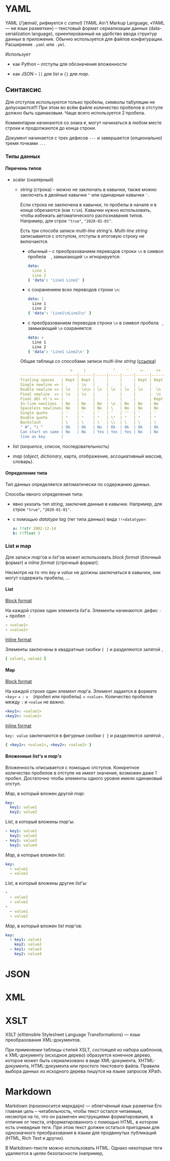 # YAML

 YAML (/ˈjæməl/, рифмуется с *camel*) (YAML Ain't Markup Language, «YAML — не язык разметки») – текстовый формат сериализации данных (data-serialization language), ориентированный на удобство ввода структур данных в приложение. Обычно используется для файлов конфигурации. Расширение `.yaml` или `.yml`.

Использует 

- как Python – отступы для обозначения вложенности

- как JSON – `[]` для *list* и `{}` для *map*.

  

## Синтаксис

Для отступов используются только пробелы, символы табуляции не допускаются!!! При этом во всём файле количество пробелов в отступе должно быть одинаковым. Чаще всего используется 2 пробела.

Комментарии начинаются со знака `#`, могут начинаться в любом месте строки и продолжаются до конца строки. 

Документ начинается с трех дефисов `---` и завершается (опционально) тремя точками  `...` 



### Типы данных

####  Перечень типов

- scalar (скалярный)
  
  - *string* (строка) – можно не заключать в кавычки, также можно заключать в двойные кавычки `"` или одинарные кавычки `'`. 
  
    Если строка не заключена в кавычки, то пробелы в начале и в конце обрезаются (как `trim`).  Кавычки нужно использовать, чтобы избежать автоматического распознавания типов. Например, для строк `"true"`, `"2020-01-01"`.    
  
    Есть три способа записи *multi-line string's*. *Multi-line string* записывается с отступом, отступы в итоговую строку не включаются.
  
    - обычный – с преобразованием переводов строки `\n` в символ пробела ` ` , замыкающий `\n` игнорируется:
  
      ```yaml
      data: 
        Line 1
        Line 2
      { 'data': 'Line1 Line2' }
      ```
  
    - с сохранением всех переводов строки  `\n`:
  
      ```yaml
      data: |
        Line 1
        Line 2
      { 'data': 'Line1\nLine2\n' }
      ```
  
    - с преобразованием переводов строки `\n` в символ пробела ` `, замыкающий `\n` сохраняется:
  
      ```yaml
      data: >
        Line 1
        Line 2
      { 'data': 'Line1 Line2\n' }
      ```
      
    Общая таблица со способами записи *multi-line string* ([ссылка](https://stackoverflow.com/a/21699210))
      
      ```yaml
                            >     |            "     '     >-     >+     |-     |+
      -------------------------|------|-----|-----|-----|------|------|------|------  
      Trailing spaces   | Kept | Kept |     |     |     | Kept | Kept | Kept | Kept
      Single newline => | _    | \n   | _   | _   | _   | _    |  _   | \n   | \n
      Double newline => | \n   | \n\n | \n  | \n  | \n  | \n   |  \n  | \n\n | \n\n
      Final newline  => | \n   | \n   |     |     |     |      |  \n  |      | \n
      Final dbl nl's => |      |      |     |     |     |      | Kept |      | Kept  
      In-line newlines  | No   | No   | No  | \n  | No  | No   | No   | No   | No
      Spaceless newlines| No   | No   | No  | \   | No  | No   | No   | No   | No 
      Single quote      | '    | '    | '   | '   | ''  | '    | '    | '    | '
      Double quote      | "    | "    | "   | \"  | "   | "    | "    | "    | "
      Backslash         | \    | \    | \   | \\  | \   | \    | \    | \    | \
      " #", ": "        | Ok   | Ok   | No  | Ok  | Ok  | Ok   | Ok   | Ok   | Ok
      Can start on same | No   | No   | Yes | Yes | Yes | No   | No   | No   | No
      line as key       |
      ```
      
      
  
- *list* (*sequence*, список, последовательность)


- *map* (*object*, *dictionary*, карта, отображение, ассоциативный массив, словарь).

#### Определение типа

Тип данных определяется автоматически по содержанию данных. 

Способы явного определения типа:

- явно указать тип *string*, заключив данные в кавычки. Например, для строк `"true"`, `"2020-01-01"`.

- с помощью *datatype tag* (тег типа данных) вида `!!<datatype>`:

  ```yaml
  a: !!str 2002-12-14
  b: !!float 3
  ```

### List и map

Для записи *map*'ов и *list*'ов может использовать *block format* (блочный формат) и *inline format* (строчный формат).

Несмотря на то что *key* и *value* не должны заключаться в кавычки, они могут содержать пробелы, ...

#### List

<u>Block format</u>

На каждой строке один элемента *list*'a. Элементы начинаются: дефис `-` + пробел ` `:

```yaml
- <value1>
- <value2>
```

<u>Inline format</u>

Элементы заключены в квадратные скобки `[ ]` и разделяются запятой `,`

```yaml
[ value1, value2 ]
```

#### Map

<u>Block format</u>

На каждой строке один элемент *map*'а. Элемент задается в формате `<key>` + `:` + ` ` (пробел или пробелы) + `<value>`. Количество пробелов между `:` и `<value` не важно.

```yaml
<key1>: <value1>
<key2>: <value2>
```

<u>Inline format</u>

`key: value` заключаются в фигурные скобки `{ }` и разделяются запятой `,`

```yaml
{ <key1>: <value1>, <key2>: <value2> }
```

#### Вложенные *list's* и *map's*

Вложенность описывается с помощью отступов. Конкретное количество пробелов в отступе не имеет значения, возможен даже 1 пробел. Достаточно чтобы элементы одного уровня имели одинаковый отступ. 

*Map*, в который вложен другой *map*:

```yaml
key: 
  key1: value1
  key2: value2
```

*List*, в который вложены *map*'ы:

```yaml
- key1: value1
  key2: value2
- key1: value3
  key2: value4
```

*Map*, в которые вложен *list*:

```yaml
key:
  - value1
  - value2
```

*List*, в который вложены другие *list*'ы:

```yaml
-
  - value1
  - value2
-
  - value1
  - value2
```

*Map*, в который вложен *list map*'ов:

```yaml
key:
  - key1: value1
    key2: value2
  - key1: value3
    key2: value4
```





# JSON

 

# XML

# XSLT

XSLT (eXtensible Stylesheet Language Transformations) — язык преобразования XML-документов. 

При применении таблицы стилей XSLT, состоящей из набора шаблонов, к XML-документу (исходное дерево) образуется конечное дерево, которое может быть сериализовано в виде XML-документа, XHTML-документа, HTML-документа или простого текстового файла. Правила выбора данных из исходного дерева пишутся на языке запросов XPath.

# Markdown

Markdown (произносится маркда́ун) — облегчённый язык разметки Его главная цель – читабельность, чтобы текст остался читаемым, несмотря на то, что он размечен  инструкциями форматирования, в отличие от текста, отформатированного с помощью HTML, в котором есть очевидные теги. При этом текст должен остаться пригодным для однозначного преобразования в языки для продвинутых публикаций (HTML, Rich Text и других).

В Markdown-тексте можно использовать HTML. Однако некоторые теги удаляются в целях безопасности (например, <style>). Причем то, какие теги удаляются зависит от типа Markdown (например, GFM) 

Markdown имеет ограниченный набор оформления. Со временем появилось много разновидностей Markdown для дополнительного оформления. Примеры:

·      Github Flavoured Markdown (GFM)

Расширение .md, .markdown

На Github язык markdown может использоваться во многих местах: комментариях, комментариях к pull request, commit... 

Текст в Markdown фактически рассматривается как HTML, только со специальными символами разметками

Отступы и абзацы

·      Так как Markdown – это расширенный HTML, перенос строки, множественные пробелы – рассматриваются как один пробел.

| Текст1····Текст2¶   Текст3¶ | Текст1····Текст2¶   Текст3¶ | Текст1·Текст2·Текст3¶ |
| --------------------------- | --------------------------- | --------------------- |
|                             |                             |                       |

·      Чтобы создать абзац – сверху и снизу текста должна быть хотя бы одна пустая строка (или более пустых строк). Количество пустых строк неважно, все они превращаются только в один абзац. 

| ¶   ¶   Текст1¶   ¶   ¶   Текст2¶   ¶ | <p>Текст1</p>   <p>Текст2</p> | Текст1   Текст2 |
| ------------------------------------- | ----------------------------- | --------------- |
|                                       |                               |                 |

·      Чтобы сделать перенос строки вместо абзаца – нужно поставить два (или более) пробела в конце строки.

| Текст1··¶   Текст2¶ | Текст1<br/>¶   Текст2¶ | Текст1   Текст2¶ |
| ------------------- | ---------------------- | ---------------- |
|                     |                        |                  |

Заголовки

Есть два способа создания заголовков:

·      Для создания заголовков от 1 до 6 уровня. Уровень заголовка задается количество знаков диез # в начале строки. В конце заголовка можно для красоты еще раз написать знаки диез # (любое количество).

| #·Заголовок1    ##·Заголовок2·####   ###·Заголовок3·#   ####·Заголовок4·####   #####·Заголовок5   ######·Заголовок6 | <h1>Заголовок1</h1>   <h2>Заголовок2</h2>   <h3>Заголовок3</h3>   <h4>Заголовок4</h4>   <h5>Заголовок5</h5>   <h6>Заголовок6</h6> | **Заголовок1**   **Заголовок2**   **Заголовок3**   **Заголовок4**   **Заголовок5**   **Заголовок6** |
| ------------------------------------------------------------ | ------------------------------------------------------------ | ------------------------------------------------------------ |
|                                                              |                                                              |                                                              |

·      Для создания заголовков 1 и 2 уровня могут использоваться символы = и – соответственно. Эти символы размещаются на следующей строке, количество символов любое (более 1)

| Заголовок1   =   Заголовок2   - | <h1>Заголовок1</h1>   <h2>Заголовок2</h2> | **Заголовок1**   **Заголовок2** |
| ------------------------------- | ----------------------------------------- | ------------------------------- |
|                                 |                                           |                                 |

Списки

Маркированные списки создаются с помощью символа * (или –, или +) и пробела (в любом случае будут получаться маркеры):

| *·Пункт1   *·Пункт2   +·Пункт3   +·Пункт4 | <ul>     <li>Пункт1</li>     <li>Пункт2</li>   </ul>   <ul>     <li>Пункт3</li>     <li>Пункт4</li>   </ul> | ·         Пункт1   ·         Пункт2   ·       Пункт3   ·         Пункт4 |
| ----------------------------------------- | ------------------------------------------------------------ | ------------------------------------------------------------ |
|                                           |                                                              |                                                              |

Нумерованные списки создаются с помощью цифры с точкой и пробела. Причем сама цифра не важна, в любом случае получается правильно пронумерованный список (вроде важна первая цифра, от нее начинается отсчет).

| 1.·Пункт1   0.·Пункт2   3.·Пункт3   7.·Пункт4 | <ol>     <li>Пункт1</li>     <li>Пункт2</li>     <li>Пункт3</li>     <li>Пункт4</li>   </ul> | 1.        Пункт1   2.        Пункт2   3.        Пункт3   4.        Пункт4 |
| --------------------------------------------- | ------------------------------------------------------------ | ------------------------------------------------------------ |
|                                               |                                                              |                                                              |

Вложенные списки создаются отступом вложенного списка с помощью tab или на такое количество пробелов перед маркером (или цифрой), чтобы символ маркера (или цифра) окаались под первым символом текста в элементе над ним.:

| *·Пункт1   ··*·Пункт1.1   ··*·Пункт1.2   *·Пункт2 | <ul>     <li>Пункт1       <ul>         <li>Пункт1.1</li>         <li>Пункт1.2</li>         </ul>     </li>     <li>Пункт2</li>   </ul> | ·     Пункт1   o  Пункт1.1   o  Пункт1.2   ·     Пункт2 |
| ------------------------------------------------- | ------------------------------------------------------------ | ------------------------------------------------------- |
|                                                   |                                                              |                                                         |

 

 

| 1.·Пункт1   ···1.·Пункт1.1   ···2.·Пункт1.2   2.·Пункт2 | <ol>     <li>Пункт1.1       <ol>         <li>Пункт1.1</li>         <li>Пункт1.2</li>       </ol>     </li>     <li>Пункт2</li>   </ol> | 1. Пункт1        1. Пункт1.1        2. Пункт1.2   2. Пункт2 |
| ------------------------------------------------------- | ------------------------------------------------------------ | ----------------------------------------------------------- |
|                                                         |                                                              |                                                             |

Чтобы пункты списка были абзацами с отступами, необходимо добавить пустую строку между пунктами (как и для обычных абзацей):

| *·Пункт1   ¶   *·Пункт2 | <ul>     <li>       <p>Пункт1</p>     </li>     <li>       <p>Пункт2</p>     </li>   </ul> | ·     Пункт1   ·     Пункт2 |
| ----------------------- | ------------------------------------------------------------ | --------------------------- |
|                         |                                                              |                             |

В пункт списка можно вкладывать текст на отдельной строке, цитату, блок кода. Перед ними нужно поставить отступ 2 пробела (или более) или TAB.

| *·Пункт1   ¶   ··Пункт2 | <ul>     <li>       <p>Строка1</p>       <p>Строка2</p>     </li>   </ul> | ·     Пункт1   Пункт2 |
| ----------------------- | ------------------------------------------------------------ | --------------------- |
|                         |                                                              |                       |

 

| *·Пункт1   ¶   ··```   ··код   ··``` | <ul>     <li>       <p>Пункт1</p>         <pre><code>         код        </code></pre>     </li>   </ul> | ·     Пункт1      $a = 1;   $b = 2; |
| ------------------------------------ | ------------------------------------------------------------ | ----------------------------------- |
|                                      |                                                              |                                     |

 

Цитаты

Цитаты создаются добавлением символа > и пробела, как в емейлах. Цитата помещается в абзац. Для перехода к новому абзацу необходимо добавить пустую строку, предваренную >

| >·Текст1    >·Текст2    >    >·Текст3 | <blockquote>     <p>Текст1     Текст2</p>     <p>Текст3</p>   </blockquote> | Текст1 Текст2     Текст3 |
| ------------------------------------- | ------------------------------------------------------------ | ------------------------ |
|                                       |                                                              |                          |

Более простой вариант – писать символ > только перед новым абзацем и перед пустой строкой:

| >·Текст1    Текст2    >    >·Текст3 | <blockquote>     <p>Текст1     Текст2</p>     <p>Текст3</p>   </blockquote> | Текст1 Текст2     Текст3 |
| ----------------------------------- | ------------------------------------------------------------ | ------------------------ |
|                                     |                                                              |                          |

В цитаты можно помещать всё что угодно, в том числе вложенные цитаты:

| >·Текст1    >·>·Текст2 | <blockquote>     <p>Текст1</p>       <blockquote>       <p>Текст2</p>       </blockquote>   </blockquote> | Текст1                          Текст2 |
| ---------------------- | ------------------------------------------------------------ | -------------------------------------- |
|                        |                                                              |                                        |

Исходный код

Для вставки кода внутри предложений нужно заключать этот код в апострофы ` (на букве Ё).

| Текст `код` текст | Текст <code>код</code> текст | Текст   код текст |
| ----------------- | ---------------------------- | ----------------- |
|                   |                              |                   |

Есть два способа вставки блока кода:

·       до и после кода поставить три апострофа ``` или три тильды ~~~. Можно указать язык исходного кода (html, php).

·      поставить 4 пробела в начале каждой строки или один tab

| ```php    $a = 1;    $b = 2;    ``` | <pre>     <code>       $a = 1;       $b = 2;     </code>   </pre> | $a = 1;   $b = 2; |
| ----------------------------------- | ------------------------------------------------------------ | ----------------- |
|                                     |                                                              |                   |

Горизонтальная черта

Создается тремя (или более) звездочками *** или дефисами ---. Между ними можно ставить пробелы.

| ***   -·-·- | <hr />   <hr /> |      |
| ----------- | --------------- | ---- |
|             |                 |      |

### Ссылки

Рекомендуется предпочитать относительные ссылки абсолютным. В этом случае ссылки будут корректно работать при клонировании репозитория. 

Поддерживается три способа оформления ссылок:

Ссылка с указанием URL в тексте

Порядок элементов:

·      Текст ссылки в квадратных скобках []

·      URL ссылки в круглых скобках ()

·      (опционально) Всплывающая подсказка через пробел в кавычках внутри круглых скобок ()

| [Текст](http://ya.ru· "Подсказка")   [Текст](http://ya.ru) | <a href="http://ya.ru"   title="Подсказка">Текст</a>   <a href="http://ya.ru"   >Текст</a> | Текст       Текст |
| ---------------------------------------------------------- | ------------------------------------------------------------ | ----------------- |
|                                                            |                                                              |                   |

Ссылка с указанием URL за текстом

Этот вариант предпочтительней, т.к. способствует сохранению читабельности текста. Само определение ссылки может находиться в любой части документа.

Порядок элементов в тексте:

·      Текст ссылки в квадратных скобках []

·      Идентификатор для URL в квадратных скобках []. Можно идентификатор оставить пустым, тогда идентификатором будет текст ссылки.

| [Текст][1]    [Текст][] | <a href="http://ya.ru" Текст</a> | Текст |
| ----------------------- | -------------------------------- | ----- |
|                         |                                  |       |

Порядок элементов где-то в другой части документа, где определена ссылка:

·      Идентификатор для URL в квадратных скобках 

·      Двоеточие;

·      (опционально) один или несколько пробелов

·      URL ссылки;

·      (опционально) всплывающая подсказка в кавычках (двойных или одинарных) или скобках

[1]: http://ya.ru
[Текст]: http://ya.ru	"Подсказка"

Упрощенный синтаксис

Обозначить ссылку URL или адрес email можно в упрощенном виде – поместить их в угловые скобки <>.

| <http://ya.ru>       <1@ya.ru> | <a href="http://ya.ru">   http://ya.ru</a>   <a href="mailto:1@ya.ru">   1@ya.ru</a> | http://ya.ru       1@ya.ru |
| ------------------------------ | ------------------------------------------------------------ | -------------------------- |
|                                |                                                              |                            |

Якоря на места в тексте

Для заголовков Github автоматически генерирует якорь с названием, соответствующим тексту заголовка. 

Название якоря генерируется так: 

·      знаки препинания и ведещие пробелы выкидываются

·      верхний регистр преобразуется в нижний

·      пробелы между словами преобразуются в –

<h1><a ... href="#header-title">Header Title</a></h1>
Также ссылка на заголовок появляется при наведении курсора на заголовок и значок                                                    рядом с ним. 

Если место в тексте – это не заголовок, то надо вручную в тексте поставить якорь HTML:

<a name="pookie"></a>

Ссылки на строку в коде на Github

Ссылка на строку

Если файл уже на github, то его можно открыть и щелкнуть на нужную строку. После этого к URL в браузере будет добавлено #L9. Общий URL имеет вид:

https://github.com/git/git/blob/master/README#L9

Ссылка на диапазон строк

Если файл уже на github, то его можно открыть и щелкнуть на первой строке из диапазона, а затем, удерживая Shift, на последней строке из диапазона. URL на диапазон строк будет отображен в браузере. Он выглядит так: 

https://github.com/git/git/blob/master/README#L18-L20

URL на конкретный коммит

Чтобы ссылка вела на конкретный коммит этого файла, после выбора строки/диапазона нужно нажать клавишу y. Строка браузера будет содержать канонический URL для этого конкретного коммита вида: 

https://github.com/git/git/blob/5bdb7a78adf2a2656a1915e6fa656aecb45c1fc3/README#L18-L20

Ссылка будет работать вечно и не будет указывать на строки 18-20 любой будущей версии этого файла.

Также постоянная ссылка может быть выбрана через меню ... (слева) ->  Copy permalink.

 

### Изображения

Cинтаксис изображений – такой же как у ссылок, только перед открывающей квадратной скобкой ставится восклицательный знак

Как и для ссылок, есть 2 способа вставки изображений

Изображение с указанием URL в тексте

Порядок элементов:

·      Восклицательный знак !

·      Альтернативный текст в квадратных скобках

·      URL изображения в круглых скобках

·      (опционально) всплывающая подсказка в кавычках (двойных или одинарных)

| ![Альт](1.jpg)   ![Альт](1.jpg   "Подсказка") | <img   src="1.jpg" alt="Альт" />   <img   src="1.jpg" alt="Альт" title="Подсказка" /></p> |      |
| --------------------------------------------- | ------------------------------------------------------------ | ---- |
|                                               |                                                              |      |

Изображение с указанием URL за текстом

Порядок элементов в тексте:

·      Восклицательный знак !

·      Альтернативный текст в квадратных скобках

·      Идентификатор для ссылки в квадратных скобках []. Можно идентификатор оставить пустым, тогда идентификатором будет текст ссылки.

| ![Альт][1]    [Альт][] | <img   src="1.jpg" alt="Альт" /> |      |
| ---------------------- | -------------------------------- | ---- |
|                        |                                  |      |

Порядок элементов где-то в другой части документа, где определена ссылка:

·      Идентификатор для URL в квадратных скобках 

·      Двоеточие;

·      (опционально) один или несколько пробелов

·      URL изображения;

·      (опционально) всплывающая подсказка в кавычках (двойных или одинарных) или скобках

[1]: 1.jpg
[Альт]: 1.jpg	"Подсказка"

 

Выделение текста

Жирный и курсив указываются разным количеством символов `*` и `_`.

Жирный курсив – это просто вложенные друг в друга блоки жирного и курсивного начертания.

| *курсив*   _курсив_   **жирный**   __жирный__   ***жирный курсив***   _курсив **жиркур** _   ~~зачеркнутый~~ | <em>курсив</em>   <em>курсив</em>   <strong>жирный</strong>   <strong>жирный</strong>   <em><strong>жирный курсив</strong><em>   <em>курсив <strong>жиркур</strong><em>   <del>зачеркнутый</del> | *курсив*   *курсив*   **жирный**   **жирный**   **жирный курсив**   *курсив **жиркур***   зачеркнутый |
| ------------------------------------------------------------ | ------------------------------------------------------------ | ------------------------------------------------------------ |
|                                                              |                                                              |                                                              |

 

Таблицы

В GFM с помощью специального синтаксиса возможно создать только таблицы с заголовком. Таблицы без заголовка могут описываться только на чистом HTML.

Таблица сверху должна отделяться пустой строкой. 

Столбцы разделяются с помощью символа |. Символы | в начале и конце строки не являются обязательными.

После заголовка таблицы на следующей строке ставятся символы –. Количество символов – в каждом столбце – не менее трех. 

Ячейки могут различаться по ширине и не должны быть идеально выровнены внутри столбцов. 

| \| Head1 \| Head2 \|   \| --- \| --- \|   \| Cell1 \| Cell2 \| | <table>     <thead>       <tr>         <th> Head1 </th>         <th> Head2 </th>       </tr>     </thead>     <tbody>       <tr>         <td> Cell1 </td>         <td> Cell2 </td>       </tr>     </tbody>   </table> | **Head1**               **Head2**                       Cell1               Cell2 |
| ------------------------------------------------------------ | ------------------------------------------------------------ | ------------------------------------------------------------ |
|                                                              |                                                              |                                                              |

Чтобы выровнять текст по левому или правому краю или центру, необходимо добавить двоеточие :` `слева, справа или по обеим сторонам от списка дефисов.

| \| Head1 \| Head2 \|   \| :--- \| ---: \|   \| Cell1 \| Cell2 \| | <table>     <thead>       <tr>         <th align="left">Head1</th>         <th align="right">Head2</th>       </tr>     </thead>     <tbody>       <tr>         <td align="left">Cell1</td>         <td align="right">Cell2</td>       </tr>     </tbody>   </table> | **Head1**               **Head2**                       Cell1               Cell2 |
| ------------------------------------------------------------ | ------------------------------------------------------------ | ------------------------------------------------------------ |
|                                                              |                                                              |                                                              |

 

Специальные символы

К специальным символам в Markdown относятся: 

·      \  слеш

·      ` обратный апостроф

·      *  звездочка;

·      _ подчеркивание

·      {}  фигурные скобки

·      [] квадратные скобки

·      () круглые скобки

·      #  символ решетки

·      + плюс;

·      – минус (дефис);

·      . точка

·      !- восклицательный знак.

Чтобы их вставить в код, их необходимо экранировать с помощью обратного слеша: \

Оглавление

Маркдаун может сгенерировать автоматически оглавление на основе заголовков. В месте вывода содержания укажите тег [TOC]

Сноски

Сноски и примечания задаются так ???:

Сноски и примечания[^1] задаются так[^2]:

// пустая строка обязательно

[^1]: Все сноски отображаются в конце страницы
[^2]: Просто не так ли?)

 

Ссылка на пользователя github

Чтобы упомянуть пользователя github в тексте, необходимо написать @username. У пользователя появится какое-то уведомление?